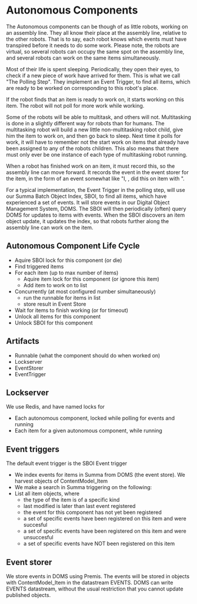 Autonomous Components
=====================

The Autonomous components can be though of as little robots, working on an assembly line. They all know their place at the assembly line, relative to the other robots. That is to say, each robot knows which events must have transpired before it needs to do some work. Please note, the robots are virtual, so several robots can occupy the same spot on the assembly line, and several robots can work on the same items simultaneously.

Most of their life is spent sleeping. Periodically, they open their eyes, to check if a new piece of work have arrived for them. This is what we call "The Polling Step". They implement an Event Trigger, to find all items, which are ready to be worked on corresponding to this robot's place. 

If the robot finds that an item is ready to work on, it starts working on this item. The robot will not poll for more work while working.

Some of the robots will be able to multitask, and others will not. Multitasking is done in a slightly different way for robots than for humans. The multitasking robot will build a new little non-multitasking robot child, give him the item to work on, and then go back to sleep. Next time it polls for work, it will have to remember not the start work on items that already have been assigned to any of the robots children. This also means that there must only ever be one instance of each type of multitasking robot running.

When a robot has finished work on an item, it must record this, so the assembly line can move forward. It records the event in the event storer for the item, in the form of an event somewhat like "I, <ROBOT>, did this <THIS WORK> on item <ID> with <THIS RESULT>".

For a typical implementation, the Event Trigger in the polling step, will use our Summa Batch Object Index, SBOI, to find all items, which have experienced a set of events. It will store events in our Digital Object Management System, DOMS. The SBOI will then periodically (often) query DOMS for updates to items with events. When the SBOI discovers an item object update, it updates the index, so that robots further along the assembly line can work on the item.

Autonomous Component Life Cycle
-------------------------------

 * Aquire SBOI lock for this component (or die)
 * Find triggered items
 * For each item (up to max number of items)
   * Aquire item lock for this component (or ignore this item)
   * Add item to work on to list
 * Concurrently (at most configured number simultaneously)
   * run the runnable for items in list
   * store result in Event Store
 * Wait for items to finish working (or for timeout)
 * Unlock all items for this component
 * Unlock SBOI for this component

Artifacts
---------

* Runnable (what the component should do when worked on)
* Lockserver
* EventStorer
* EventTrigger

Lockserver
----------

We use Redis, and have named locks for
 * Each autonomous component, locked while polling for events and running
 * Each item for a given autonomous component, while running

Event triggers
--------------

The default event trigger is the SBOI Event trigger

  * We index events for items in Summa from DOMS (the event store). We harvest objects of ContentModel_Item
  * We make a search in Summa triggering on the following:
  * List all item objects, where 
    * the type of the item is of a specific kind
    * last modified is later than last event registered
    * the event for this component has not yet been registered
    * a set of specific events have been registered on this item and were succesful
    * a set of specific events have been registered on this item and were unsuccesful
    * a set of specific events have NOT been registered on this item

Event storer
------------
We store events in DOMS using Premis. The events will be stored in objects with ContentModel_Item in the datastream EVENTS.
DOMS can write EVENTS datastream, without the usual restriction that you cannot update published objects.
